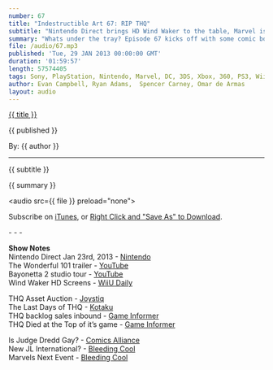 ```yaml
---
number: 67
title: "Indestructible Art 67: RIP THQ"
subtitle: "Nintendo Direct brings HD Wind Waker to the table, Marvel is going to have another big summer event, THQ is divided up among multiple buyers, and Judge Dredd isn't gay.  "
summary: "Whats under the tray? Episode 67 kicks off with some comic book banter ranging from Batman to The Leader. Nintendo Direct addresses the future of the WiiU promising updates, native virtual console, new games, and an HD Legend of Zelda: Wind Waker remake. THQ is divide up amongst the highest bidders and the crew is sad to see Vigil left behind. Marvel is planning another big cross over for the summer and Ryan tells us all about his hatred for Kingdom Hearts.  "
file: /audio/67.mp3
published: 'Tue, 29 JAN 2013 00:00:00 GMT'
duration: '01:59:57'
length: 57574405
tags: Sony, PlayStation, Nintendo, Marvel, DC, 3DS, Xbox, 360, PS3, Wii, WiiU, PSN, XBLA, Video Games, Comics, Games, Indestructible Art, Batman, Joker, Nintendo Direct, Ultron, THQ, Vigil
author: Evan Campbell, Ryan Adams,  Spencer Carney, Omar de Armas
layout: audio
---
```


<a href="../episodes/{{ number }}.html" class='postTitleLink'><p class='postTitle'>{{ title }}</p></a>
<p class='postPublished'>{{ published }}</p>
<p class='postAuthor'>By: {{ author }}</p>
<hr>
{{ subtitle }}  
  
{{ summary }}  

<audio src={{ file }} preload="none"></audio>
<p class='subLinks'>Subscribe on <a href='http://bit.ly/iapodcast'>iTunes</a>, or <a href={{ file }}>Right Click and "Save As" to Download</a>.</p>
- - -

**Show Notes**  
Nintendo Direct Jan 23rd, 2013 - [Nintendo](http://www.nintendo.com/nintendo-direct/archive/01-23-2013/)  
The Wonderful 101 trailer - [YouTube](http://www.youtube.com/watch?v=-XzUct7SpdE)  
Bayonetta 2 studio tour - [YouTube](http://www.youtube.com/watch?v=pUbgRxf3fLg)  
Wind Waker HD Screens - [WiiU Daily](http://wiiudaily.com/2013/01/zelda-wind-waker-wii-u-screenshots/)  


THQ Asset Auction - [Joystiq](http://www.joystiq.com/2013/01/23/thq-bid-winners-prices-and-runners-up/)  
The Last Days of THQ - [Kotaku](http://kotaku.com/5978866/the-last-days-of-thq)  
THQ backlog sales inbound - [Game Informer](http://www.gameinformer.com/b/news/archive/2013/01/24/sale-of-thq-39-s-back-catalog-happening-in-coming-weeks.aspx)  
THQ Died at the Top of it’s game - [Game Informer](http://www.gameinformer.com/b/features/archive/2013/01/24/thq-died-at-the-top-of-its-game.aspx)  


Is Judge Dredd Gay? - [Comics Alliance](http://www.comicsalliance.com/2013/01/24/judge-dredd-the-closet/)  
New JL International? - [Bleeding Cool](http://www.bleedingcool.com/2013/01/26/is-rb-silva-working-on-a-new-justice-league-international-comic/)  
Marvels Next Event - [Bleeding Cool](http://www.bleedingcool.com/2013/01/26/marvel-confirms-post-summer-cosmic-event-spinning-out-of-free-comic-book-day/)  
